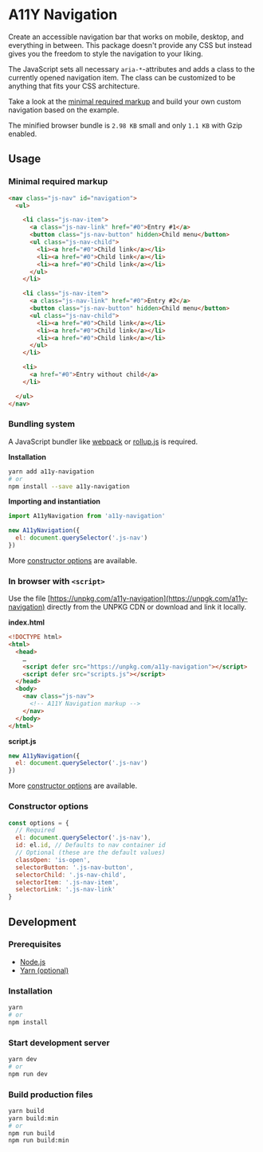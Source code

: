# A11Y Navigation

Create an accessible navigation bar that works on mobile, desktop, and everything in between. This package doesn't provide any CSS but instead gives you the freedom to style the navigation to your liking.

The JavaScript sets all necessary `aria-*`-attributes and adds a class to the currently opened navigation item. The class can be customized to be anything that fits your CSS architecture.

Take a look at the [minimal required markup](#minimal-required-markup) and build your own custom navigation based on the example.

The minified browser bundle is `2.98 KB` small and only `1.1 KB` with Gzip enabled.

## Usage

### Minimal required markup

```html
<nav class="js-nav" id="navigation">
  <ul>

    <li class="js-nav-item">
      <a class="js-nav-link" href="#0">Entry #1</a>
      <button class="js-nav-button" hidden>Child menu</button>
      <ul class="js-nav-child">
        <li><a href="#0">Child link</a></li>
        <li><a href="#0">Child link</a></li>
        <li><a href="#0">Child link</a></li>
      </ul>
    </li>

    <li class="js-nav-item">
      <a class="js-nav-link" href="#0">Entry #2</a>
      <button class="js-nav-button" hidden>Child menu</button>
      <ul class="js-nav-child">
        <li><a href="#0">Child link</a></li>
        <li><a href="#0">Child link</a></li>
        <li><a href="#0">Child link</a></li>
      </ul>
    </li>

    <li>
      <a href="#0">Entry without child</a>
    </li>

  </ul>
</nav>
```

### Bundling system

A JavaScript bundler like [webpack](https://webpack.js.org) or [rollup.js](https://rollupjs.org) is required.

**Installation**

```bash
yarn add a11y-navigation
# or
npm install --save a11y-navigation
```

**Importing and instantiation**

```js
import A11yNavigation from 'a11y-navigation'

new A11yNavigation({
  el: document.querySelector('.js-nav')
})
```

More [constructor options](#constructor-options) are available.

### In browser with `<script>`

Use the file [https://unpkg.com/a11y-navigation](https://unpgk.com/a11y-navigation) directly from the UNPKG CDN or download and link it locally.

**index.html**

```html
<!DOCTYPE html>
<html>
  <head>
    …
    <script defer src="https://unpkg.com/a11y-navigation"></script>
    <script defer src="scripts.js"></script>
  </head>
  <body>
    <nav class="js-nav">
      <!-- A11Y Navigation markup -->
    </nav>
  </body>
</html>
```

**script.js**

```js
new A11yNavigation({
  el: document.querySelector('.js-nav')
})
```

More [constructor options](#constructor-options) are available.

### Constructor options

```js
const options = {
  // Required
  el: document.querySelector('.js-nav'),
  id: el.id, // Defaults to nav container id
  // Optional (these are the default values)
  classOpen: 'is-open',
  selectorButton: '.js-nav-button',
  selectorChild: '.js-nav-child',
  selectorItem: '.js-nav-item',
  selectorLink: '.js-nav-link'
}
```

## Development

### Prerequisites

* [Node.js](https://nodejs.org)
* [Yarn (optional)](https://yarnpkg.com)

### Installation

```bash
yarn
# or
npm install
```

### Start development server

```bash
yarn dev
# or
npm run dev
```

### Build production files

```bash
yarn build
yarn build:min
# or
npm run build
npm run build:min
```
